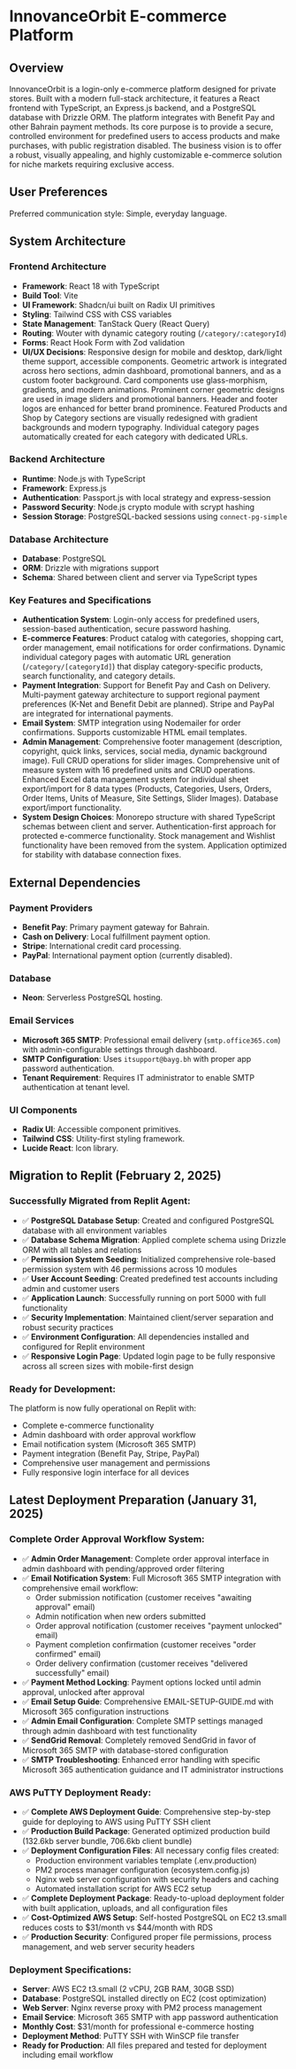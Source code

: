 # InnovanceOrbit E-commerce Platform

## Overview
InnovanceOrbit is a login-only e-commerce platform designed for private stores. Built with a modern full-stack architecture, it features a React frontend with TypeScript, an Express.js backend, and a PostgreSQL database with Drizzle ORM. The platform integrates with Benefit Pay and other Bahrain payment methods. Its core purpose is to provide a secure, controlled environment for predefined users to access products and make purchases, with public registration disabled. The business vision is to offer a robust, visually appealing, and highly customizable e-commerce solution for niche markets requiring exclusive access.

## User Preferences
Preferred communication style: Simple, everyday language.

## System Architecture

### Frontend Architecture
- **Framework**: React 18 with TypeScript
- **Build Tool**: Vite
- **UI Framework**: Shadcn/ui built on Radix UI primitives
- **Styling**: Tailwind CSS with CSS variables
- **State Management**: TanStack Query (React Query)
- **Routing**: Wouter with dynamic category routing (`/category/:categoryId`)
- **Forms**: React Hook Form with Zod validation
- **UI/UX Decisions**: Responsive design for mobile and desktop, dark/light theme support, accessible components. Geometric artwork is integrated across hero sections, admin dashboard, promotional banners, and as a custom footer background. Card components use glass-morphism, gradients, and modern animations. Prominent corner geometric designs are used in image sliders and promotional banners. Header and footer logos are enhanced for better brand prominence. Featured Products and Shop by Category sections are visually redesigned with gradient backgrounds and modern typography. Individual category pages automatically created for each category with dedicated URLs.

### Backend Architecture
- **Runtime**: Node.js with TypeScript
- **Framework**: Express.js
- **Authentication**: Passport.js with local strategy and express-session
- **Password Security**: Node.js crypto module with scrypt hashing
- **Session Storage**: PostgreSQL-backed sessions using `connect-pg-simple`

### Database Architecture
- **Database**: PostgreSQL
- **ORM**: Drizzle with migrations support
- **Schema**: Shared between client and server via TypeScript types

### Key Features and Specifications
- **Authentication System**: Login-only access for predefined users, session-based authentication, secure password hashing.
- **E-commerce Features**: Product catalog with categories, shopping cart, order management, email notifications for order confirmations. Dynamic individual category pages with automatic URL generation (`/category/[categoryId]`) that display category-specific products, search functionality, and category details.
- **Payment Integration**: Support for Benefit Pay and Cash on Delivery. Multi-payment gateway architecture to support regional payment preferences (K-Net and Benefit Debit are planned). Stripe and PayPal are integrated for international payments.
- **Email System**: SMTP integration using Nodemailer for order confirmations. Supports customizable HTML email templates.
- **Admin Management**: Comprehensive footer management (description, copyright, quick links, services, social media, dynamic background image). Full CRUD operations for slider images. Comprehensive unit of measure system with 16 predefined units and CRUD operations. Enhanced Excel data management system for individual sheet export/import for 8 data types (Products, Categories, Users, Orders, Order Items, Units of Measure, Site Settings, Slider Images). Database export/import functionality.
- **System Design Choices**: Monorepo structure with shared TypeScript schemas between client and server. Authentication-first approach for protected e-commerce functionality. Stock management and Wishlist functionality have been removed from the system. Application optimized for stability with database connection fixes.

## External Dependencies

### Payment Providers
- **Benefit Pay**: Primary payment gateway for Bahrain.
- **Cash on Delivery**: Local fulfillment payment option.
- **Stripe**: International credit card processing.
- **PayPal**: International payment option (currently disabled).

### Database
- **Neon**: Serverless PostgreSQL hosting.

### Email Services
- **Microsoft 365 SMTP**: Professional email delivery (`smtp.office365.com`) with admin-configurable settings through dashboard.
- **SMTP Configuration**: Uses `itsupport@bayg.bh` with proper app password authentication.
- **Tenant Requirement**: Requires IT administrator to enable SMTP authentication at tenant level.

### UI Components
- **Radix UI**: Accessible component primitives.
- **Tailwind CSS**: Utility-first styling framework.
- **Lucide React**: Icon library.

## Migration to Replit (February 2, 2025)

### Successfully Migrated from Replit Agent:
- ✅ **PostgreSQL Database Setup**: Created and configured PostgreSQL database with all environment variables
- ✅ **Database Schema Migration**: Applied complete schema using Drizzle ORM with all tables and relations
- ✅ **Permission System Seeding**: Initialized comprehensive role-based permission system with 46 permissions across 10 modules
- ✅ **User Account Seeding**: Created predefined test accounts including admin and customer users
- ✅ **Application Launch**: Successfully running on port 5000 with full functionality
- ✅ **Security Implementation**: Maintained client/server separation and robust security practices
- ✅ **Environment Configuration**: All dependencies installed and configured for Replit environment
- ✅ **Responsive Login Page**: Updated login page to be fully responsive across all screen sizes with mobile-first design

### Ready for Development:
The platform is now fully operational on Replit with:
- Complete e-commerce functionality
- Admin dashboard with order approval workflow
- Email notification system (Microsoft 365 SMTP)
- Payment integration (Benefit Pay, Stripe, PayPal)
- Comprehensive user management and permissions
- Fully responsive login interface for all devices

## Latest Deployment Preparation (January 31, 2025)

### Complete Order Approval Workflow System:
- ✅ **Admin Order Management**: Complete order approval interface in admin dashboard with pending/approved order filtering
- ✅ **Email Notification System**: Full Microsoft 365 SMTP integration with comprehensive email workflow:
  - Order submission notification (customer receives "awaiting approval" email)
  - Admin notification when new orders submitted
  - Order approval notification (customer receives "payment unlocked" email)
  - Payment completion confirmation (customer receives "order confirmed" email)
  - Order delivery confirmation (customer receives "delivered successfully" email)
- ✅ **Payment Method Locking**: Payment options locked until admin approval, unlocked after approval
- ✅ **Email Setup Guide**: Comprehensive EMAIL-SETUP-GUIDE.md with Microsoft 365 configuration instructions
- ✅ **Admin Email Configuration**: Complete SMTP settings managed through admin dashboard with test functionality
- ✅ **SendGrid Removal**: Completely removed SendGrid in favor of Microsoft 365 SMTP with database-stored configuration
- ✅ **SMTP Troubleshooting**: Enhanced error handling with specific Microsoft 365 authentication guidance and IT administrator instructions

### AWS PuTTY Deployment Ready:
- ✅ **Complete AWS Deployment Guide**: Comprehensive step-by-step guide for deploying to AWS using PuTTY SSH client
- ✅ **Production Build Package**: Generated optimized production build (132.6kb server bundle, 706.6kb client bundle)
- ✅ **Deployment Configuration Files**: All necessary config files created:
  - Production environment variables template (.env.production)
  - PM2 process manager configuration (ecosystem.config.js)  
  - Nginx web server configuration with security headers and caching
  - Automated installation script for AWS EC2 setup
- ✅ **Complete Deployment Package**: Ready-to-upload deployment folder with built application, uploads, and all configuration files
- ✅ **Cost-Optimized AWS Setup**: Self-hosted PostgreSQL on EC2 t3.small reduces costs to $31/month vs $44/month with RDS
- ✅ **Production Security**: Configured proper file permissions, process management, and web server security headers

### Deployment Specifications:
- **Server**: AWS EC2 t3.small (2 vCPU, 2GB RAM, 30GB SSD)
- **Database**: PostgreSQL installed directly on EC2 (cost optimization)
- **Web Server**: Nginx reverse proxy with PM2 process management
- **Email Service**: Microsoft 365 SMTP with app password authentication
- **Monthly Cost**: $31/month for professional e-commerce hosting
- **Deployment Method**: PuTTY SSH with WinSCP file transfer
- **Ready for Production**: All files prepared and tested for deployment including email workflow